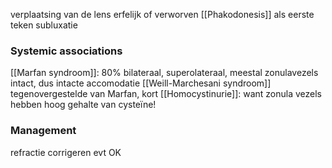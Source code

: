 verplaatsing van de lens
erfelijk of verworven 
[[Phakodonesis]] als eerste teken subluxatie

### Systemic associations
[[Marfan syndroom]]: 80% bilateraal, superolateraal, meestal zonulavezels intact, dus intacte accomodatie
[[Weill-Marchesani syndroom]] tegenovergestelde van Marfan, kort
[[Homocystinurie]]: want zonula vezels hebben hoog gehalte van cysteïne!

### Management
refractie corrigeren
evt OK